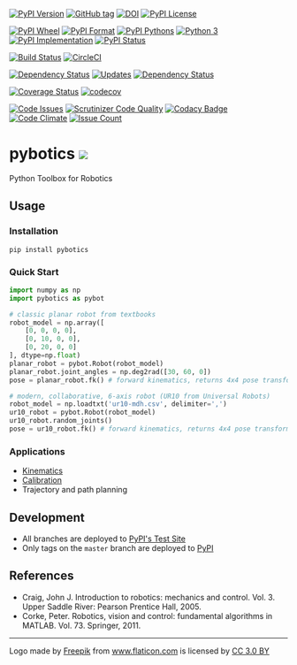 [![PyPI Version](https://img.shields.io/pypi/v/pybotics.svg)](https://pypi.python.org/pypi/pybotics)
[![GitHub tag](https://img.shields.io/github/tag/nnadeau/pybotics.svg?maxAge=2592000?style=flat-square)](https://github.com/nnadeau/pybotics/releases)
[![DOI](https://zenodo.org/badge/66797360.svg)](https://zenodo.org/badge/latestdoi/66797360)
[![PyPI License](https://img.shields.io/pypi/l/pybotics.svg)](https://pypi.python.org/pypi/pybotics)

[![PyPI Wheel](https://img.shields.io/pypi/wheel/pybotics.svg)](https://pypi.python.org/pypi/pybotics)
[![PyPI Format](https://img.shields.io/pypi/format/pybotics.svg)](https://pypi.python.org/pypi/pybotics)
[![PyPI Pythons](https://img.shields.io/pypi/pyversions/pybotics.svg)](https://pypi.python.org/pypi/pybotics)
[![Python 3](https://pyup.io/repos/github/nnadeau/pybotics/python-3-shield.svg)](https://pyup.io/repos/github/nnadeau/pybotics/)
[![PyPI Implementation](https://img.shields.io/pypi/implementation/pybotics.svg)](https://pypi.python.org/pypi/pybotics)
[![PyPI Status](https://img.shields.io/pypi/status/pybotics.svg)](https://pypi.python.org/pypi/pybotics)

[![Build Status](https://travis-ci.org/nnadeau/pybotics.svg?branch=master)](https://travis-ci.org/nnadeau/pybotics)
[![CircleCI](https://circleci.com/gh/nnadeau/pybotics/tree/master.svg?style=svg)](https://circleci.com/gh/nnadeau/pybotics/tree/master)

[![Dependency Status](https://www.versioneye.com/user/projects/57d87a4a7129660045cf3a58/badge.svg?style=flat-square)](https://www.versioneye.com/user/projects/57d87a4a7129660045cf3a58)
[![Updates](https://pyup.io/repos/github/nnadeau/pybotics/shield.svg)](https://pyup.io/repos/github/nnadeau/pybotics/)
[![Dependency Status](https://dependencyci.com/github/nnadeau/pybotics/badge)](https://dependencyci.com/github/nnadeau/pybotics)

[![Coverage Status](https://coveralls.io/repos/github/nnadeau/pybotics/badge.svg?branch=master)](https://coveralls.io/github/nnadeau/pybotics?branch=master)
[![codecov](https://codecov.io/gh/nnadeau/pybotics/branch/master/graph/badge.svg)](https://codecov.io/gh/nnadeau/pybotics)

[![Code Issues](https://www.quantifiedcode.com/api/v1/project/9015d6abef024afea0981992c1041078/badge.svg)](https://www.quantifiedcode.com/app/project/9015d6abef024afea0981992c1041078)
[![Scrutinizer Code Quality](https://scrutinizer-ci.com/g/nnadeau/pybotics/badges/quality-score.png?b=master)](https://scrutinizer-ci.com/g/nnadeau/pybotics/?branch=master)
[![Codacy Badge](https://api.codacy.com/project/badge/Grade/9d4f77b167874a049e97731181e2b53a)](https://www.codacy.com/app/nicholas-nadeau/pybotics?utm_source=github.com&amp;utm_medium=referral&amp;utm_content=nnadeau/pybotics&amp;utm_campaign=Badge_Grade)
[![Code Climate](https://codeclimate.com/github/nnadeau/pybotics/badges/gpa.svg)](https://codeclimate.com/github/nnadeau/pybotics)
[![Issue Count](https://codeclimate.com/github/nnadeau/pybotics/badges/issue_count.svg)](https://codeclimate.com/github/nnadeau/pybotics)

# pybotics ![](https://github.com/nnadeau/pybotics/blob/master/logo/robotic-arm.png)
Python Toolbox for Robotics

## Usage
### Installation
```
pip install pybotics
```

### Quick Start
```python
import numpy as np
import pybotics as pybot

# classic planar robot from textbooks
robot_model = np.array([
    [0, 0, 0, 0],
    [0, 10, 0, 0],
    [0, 20, 0, 0]
], dtype=np.float)
planar_robot = pybot.Robot(robot_model)
planar_robot.joint_angles = np.deg2rad([30, 60, 0])
pose = planar_robot.fk() # forward kinematics, returns 4x4 pose transform    

# modern, collaborative, 6-axis robot (UR10 from Universal Robots)
robot_model = np.loadtxt('ur10-mdh.csv', delimiter=',')
ur10_robot = pybot.Robot(robot_model)
ur10_robot.random_joints()
pose = ur10_robot.fk() # forward kinematics, returns 4x4 pose transform
```

### Applications
- [Kinematics](https://github.com/nnadeau/pybotics/blob/master/examples/example_kinematics.ipynb)
- [Calibration](https://github.com/nnadeau/pybotics/blob/master/examples/example_calibration.ipynb)
- Trajectory and path planning

## Development
- All branches are deployed to [PyPI's Test Site](https://testpypi.python.org/pypi/pybotics/)
- Only tags on the `master` branch are deployed to [PyPI](https://pypi.python.org/pypi/pybotics) 

## References
- Craig, John J. Introduction to robotics: mechanics and control. Vol. 3. Upper Saddle River: Pearson Prentice Hall, 2005.
- Corke, Peter. Robotics, vision and control: fundamental algorithms in MATLAB. Vol. 73. Springer, 2011.

---
<div>Logo made by <a href="http://www.freepik.com" title="Freepik">Freepik</a> from <a href="http://www.flaticon.com" title="Flaticon">www.flaticon.com</a> is licensed by <a href="http://creativecommons.org/licenses/by/3.0/" title="Creative Commons BY 3.0" target="_blank">CC 3.0 BY</a></div>